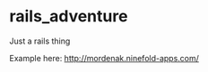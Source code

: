 rails_adventure
===============

Just a rails thing

Example here: http://mordenak.ninefold-apps.com/
